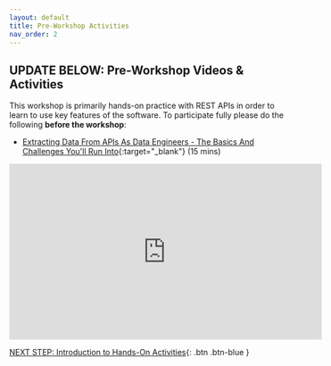 ```yaml
---
layout: default
title: Pre-Workshop Activities
nav_order: 2
---
```

## UPDATE BELOW: Pre-Workshop Videos & Activities
This workshop is primarily hands-on practice with REST APIs in order to learn to use key features of the software. To participate fully please do the following **before the workshop**:

- [Extracting Data From APIs As Data Engineers - The Basics And Challenges You'll Run Into](https://www.youtube.com/watch?v=YST1sWFPDh4?si=WenFr2O9tHWyUMeV&amp;start=73){:target="_blank"} (15 mins)<br>
<iframe width="560" height="315" src="https://www.youtube.com/embed/YST1sWFPDh4?si=WenFr2O9tHWyUMeV&amp;start=78" title="YouTube video player" frameborder="0" allow="accelerometer; autoplay; clipboard-write; encrypted-media; gyroscope; picture-in-picture; web-share" referrerpolicy="strict-origin-when-cross-origin" allowfullscreen></iframe>

[NEXT STEP: Introduction to Hands-On Activities](activities-intro.html){: .btn .btn-blue }
